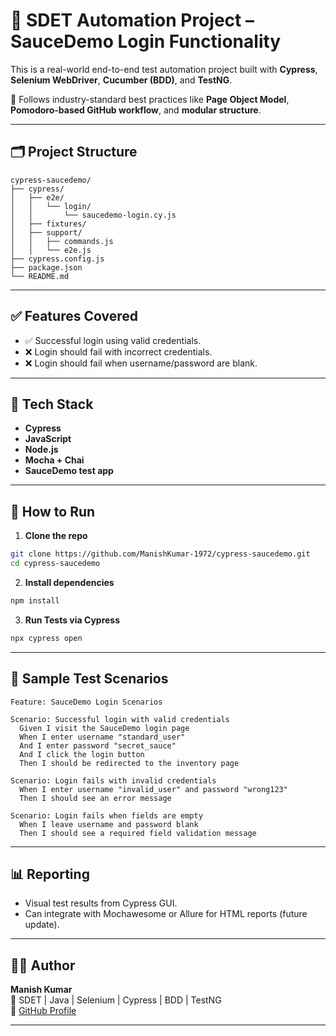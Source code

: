 # 🧪 SDET Automation Project – SauceDemo Login Functionality

This is a real-world end-to-end test automation project built with **Cypress**, **Selenium WebDriver**, **Cucumber (BDD)**, and **TestNG**.

🔧 Follows industry-standard best practices like **Page Object Model**, **Pomodoro-based GitHub workflow**, and **modular structure**.

---

## 🗂 Project Structure

```
cypress-saucedemo/
├── cypress/
│   ├── e2e/
│   │   └── login/
│   │       └── saucedemo-login.cy.js
│   ├── fixtures/
│   ├── support/
│   │   ├── commands.js
│   │   └── e2e.js
├── cypress.config.js
├── package.json
└── README.md
```

---

## ✅ Features Covered

- ✅ Successful login using valid credentials.
- ❌ Login should fail with incorrect credentials.
- ❌ Login should fail when username/password are blank.

---

## 🧰 Tech Stack

- **Cypress**
- **JavaScript**
- **Node.js**
- **Mocha + Chai**
- **SauceDemo test app**

---

## 🚀 How to Run

1. **Clone the repo**
```bash
git clone https://github.com/ManishKumar-1972/cypress-saucedemo.git
cd cypress-saucedemo
```

2. **Install dependencies**
```bash
npm install
```

3. **Run Tests via Cypress**
```bash
npx cypress open
```

---

## 🧪 Sample Test Scenarios

```gherkin
Feature: SauceDemo Login Scenarios

Scenario: Successful login with valid credentials
  Given I visit the SauceDemo login page
  When I enter username "standard_user"
  And I enter password "secret_sauce"
  And I click the login button
  Then I should be redirected to the inventory page

Scenario: Login fails with invalid credentials
  When I enter username "invalid_user" and password "wrong123"
  Then I should see an error message

Scenario: Login fails when fields are empty
  When I leave username and password blank
  Then I should see a required field validation message
```

---

## 📊 Reporting

- Visual test results from Cypress GUI.
- Can integrate with Mochawesome or Allure for HTML reports (future update).

---

## 🙋‍♂️ Author

**Manish Kumar**  
💼 SDET | Java | Selenium | Cypress | BDD | TestNG  
🔗 [GitHub Profile](https://github.com/ManishKumar-1972)

---

